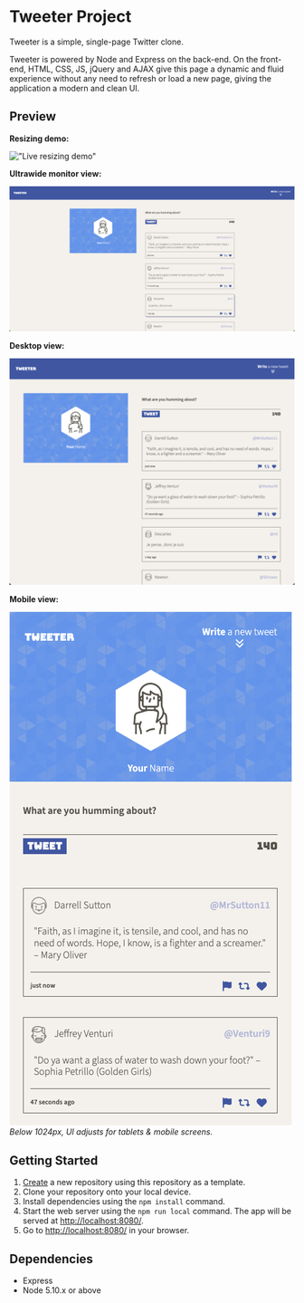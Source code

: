 # Tweeter Project

Tweeter is a simple, single-page Twitter clone.

Tweeter is powered by Node and Express on the back-end. On the front-end, HTML, CSS, JS, jQuery and AJAX give this page a dynamic and fluid experience without any need to refresh or load a new page, giving the application a modern and clean UI.

## Preview
**Resizing demo:**

!["Live resizing demo"](docs/demo.gif)

**Ultrawide monitor view:**

!["Screenshot of ultrawide monitor view"](docs/ultrawide-monitor-view.png)

**Desktop view:**

!["Screenshot of desktop view"](docs/desktop-view.png)

**Mobile view:**

!["Screenshot of mobile view"](docs/mobile-view.png)
_Below 1024px, UI adjusts for tablets & mobile screens._

## Getting Started

1. [Create](https://docs.github.com/en/repositories/creating-and-managing-repositories/creating-a-repository-from-a-template) a new repository using this repository as a template.
2. Clone your repository onto your local device.
3. Install dependencies using the `npm install` command.
3. Start the web server using the `npm run local` command. The app will be served at <http://localhost:8080/>.
4. Go to <http://localhost:8080/> in your browser.

## Dependencies

- Express
- Node 5.10.x or above
